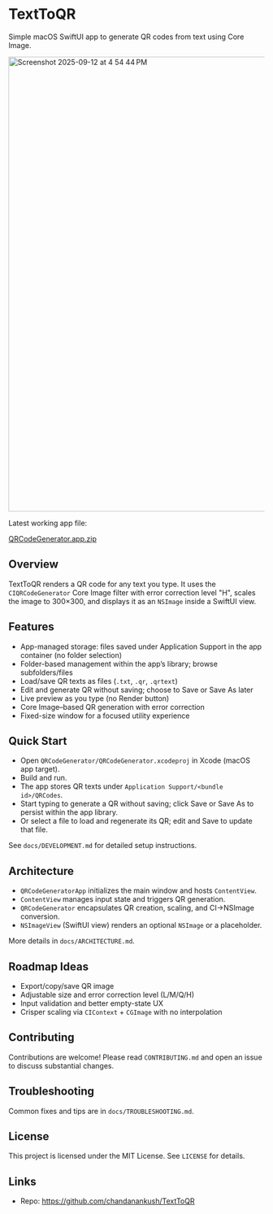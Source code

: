 # TextToQR

Simple macOS SwiftUI app to generate QR codes from text using Core Image.

<img width="1144" height="895" alt="Screenshot 2025-09-12 at 4 54 44 PM" src="https://github.com/user-attachments/assets/80334ce0-e637-4d09-bfec-590ca485e144" />


Latest working app file:

[QRCodeGenerator.app.zip](https://github.com/chandanankush/TextToQR/files/14559188/QRCodeGenerator.app.zip)

## Overview

TextToQR renders a QR code for any text you type. It uses the `CIQRCodeGenerator` Core Image filter with error correction level "H", scales the image to 300×300, and displays it as an `NSImage` inside a SwiftUI view.

## Features

- App-managed storage: files saved under Application Support in the app container (no folder selection)
- Folder-based management within the app’s library; browse subfolders/files
- Load/save QR texts as files (`.txt`, `.qr`, `.qrtext`)
- Edit and generate QR without saving; choose to Save or Save As later
- Live preview as you type (no Render button)
- Core Image–based QR generation with error correction
- Fixed-size window for a focused utility experience

## Quick Start

- Open `QRCodeGenerator/QRCodeGenerator.xcodeproj` in Xcode (macOS app target).
- Build and run.
- The app stores QR texts under `Application Support/<bundle id>/QRCodes`.
- Start typing to generate a QR without saving; click Save or Save As to persist within the app library.
- Or select a file to load and regenerate its QR; edit and Save to update that file.

See `docs/DEVELOPMENT.md` for detailed setup instructions.

## Architecture

- `QRCodeGeneratorApp` initializes the main window and hosts `ContentView`.
- `ContentView` manages input state and triggers QR generation.
- `QRCodeGenerator` encapsulates QR creation, scaling, and CI→NSImage conversion.
- `NSImageView` (SwiftUI view) renders an optional `NSImage` or a placeholder.

More details in `docs/ARCHITECTURE.md`.

## Roadmap Ideas

- Export/copy/save QR image
- Adjustable size and error correction level (L/M/Q/H)
- Input validation and better empty-state UX
- Crisper scaling via `CIContext` + `CGImage` with no interpolation

## Contributing

Contributions are welcome! Please read `CONTRIBUTING.md` and open an issue to discuss substantial changes.

## Troubleshooting

Common fixes and tips are in `docs/TROUBLESHOOTING.md`.

## License

This project is licensed under the MIT License. See `LICENSE` for details.

## Links

- Repo: https://github.com/chandanankush/TextToQR
